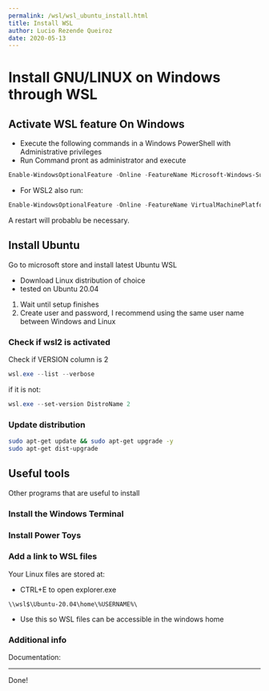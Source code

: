 ```yaml
---
permalink: /wsl/wsl_ubuntu_install.html
title: Install WSL
author: Lucio Rezende Queiroz
date: 2020-05-13
---
```


# Install GNU/LINUX on Windows through WSL

## Activate WSL feature On Windows

* Execute the following commands in a Windows PowerShell with Administrative privileges
* Run Command pront as administrator and execute

```PowerShell
Enable-WindowsOptionalFeature -Online -FeatureName Microsoft-Windows-Subsystem-Linux
```

* For WSL2 also run:

```PowerShell
Enable-WindowsOptionalFeature -Online -FeatureName VirtualMachinePlatform
```

A restart will probablu be necessary.

## Install Ubuntu

Go to microsoft store and install latest Ubuntu WSL

* Download Linux distribution of choice
* tested on Ubuntu 20.04

1. Wait until setup finishes
2. Create user and password, I recommend using the same user name between Windows and Linux

### Check if wsl2 is activated

Check if VERSION column is 2

```PowerShell
wsl.exe --list --verbose
```

if it is not:

```PowerShell
wsl.exe --set-version DistroName 2
```

### Update  distribution

```bash
sudo apt-get update && sudo apt-get upgrade -y
sudo apt-get dist-upgrade
```

## Useful tools

Other programs that are useful to install

### Install the Windows Terminal

### Install Power Toys

### Add a link to WSL files


Your Linux files are stored at:

* CTRL+E to open explorer.exe

`\\wsl$\Ubuntu-20.04\home\%USERNAME%\`

* Use this so WSL files can be accessible in the windows home

### Additional info

Documentation:

---

Done!

